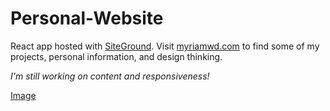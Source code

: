 
# Personal-Website

React app hosted with [SiteGround](https://www.siteground.com/).
Visit [myriamwd.com](https://myriamwd.com/) to find some of my projects, personal information, and design thinking.

*I'm still working on content and responsiveness!*

[Image](https://github.com/MyriamWD/personal-website/blob/master/src/images/Demo.png)
